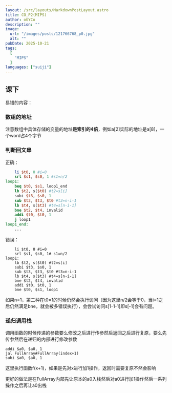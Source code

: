 ```yaml
---
layout: /src/layouts/MarkdownPostLayout.astro
title: CO_P2(MIPS)
author: oGYCo
description: ""
image:
  url: "/images/posts/121766768_p0.jpg"
  alt: ""
pubDate: 2025-10-21
tags:
  [
    "MIPS"
  ]
languages: ["suiji"]
---
```


## 课下
易错的内容：
### 数组的地址

注意数组中具体存储的变量的地址**是索引的4倍**，例如a[2]实际的地址是a[8]，一个word占4个字节

### 判断回文串

正确：
```MIPS
    li $t0, 0 #i=0
	srl $s1, $s0, 1 #s1=n/2
loop1:
	beq $t0, $s1, loop1_end
	lb $t2, s($t0) #t2=s[i]
	subi $t3, $s0, 1
	sub $t3, $t3, $t0 #t3=n-i-1
	lb $t4, s($t3) #t4=s[n-i-1]
	bne $t2, $t4, invalid
	addi $t0, $t0, 1
	j loop1
loop1_end:
    ...
```

错误：
```
    li $t0, 0 #i=0
	srl $s1, $s0, 1# s1=n/2
loop1:
	lb $t2, s($t0) #t2=s[i]
	subi $t3, $s0, 1
	sub $t3, $t3, $t0 #t3=n-i-1
	lb $t4, s($t3) #t4=s[n-i-1]
	bne $t2, $t4, invalid
	addi $t0, $t0, 1
    bne $t0, $s1, loop1
```
如果n=1，第二种在t0=1的时候仍然会执行访问（因为这里n/2会等于0，当i=1之后仍然满足bne，就会被多错误执行），会尝试访问s[1-1-1]即s[-1]会有问题。

### 递归调用栈

调用函数的时候传递的参数要么修改之后进行传参然后返回之后进行复原，要么先传参然后在递归的内部进行修改参数

```
addi $a0, $a0, 1
jal FullArray#FullArray(index+1)
subi $a0, $a0, 1
```
这里执行函数f(x+1)，如果是先对x进行加1操作，返回时需要复原不然会影响

更好的做法是在FullArray内部先让原本的a0入栈然后对a0进行加1操作然后一系列操作之后再让a0出栈